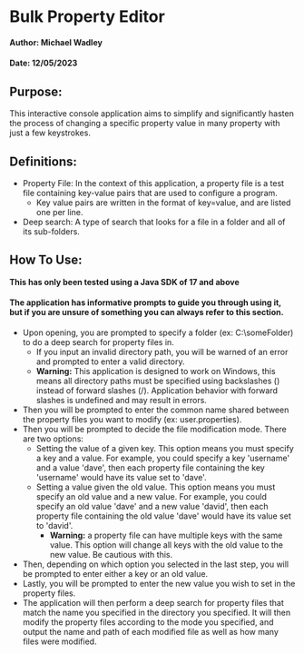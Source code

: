 
# Bulk Property Editor
#### Author: Michael Wadley
#### Date: 12/05/2023

## Purpose:
This interactive console application aims to simplify and significantly hasten the process of changing a specific property value in many property with just a few keystrokes.

## Definitions:
* Property File: In the context of this application, a property file is a test file containing key-value pairs that are used to configure a program.
  * Key value pairs are written in the format of key=value, and are listed one per line.
* Deep search: A type of search that looks for a file in a folder and all of its sub-folders.

## How To Use:
**This has only been tested using a Java SDK of 17 and above**
#### The application has informative prompts to guide you through using it, but if you are unsure of something you can always refer to this section.

* Upon opening, you are prompted to specify a folder (ex: C:\someFolder) to do a deep search for property files in.
  * If you input an invalid directory path, you will be warned of an error and prompted to enter a valid directory.
  * **Warning:** This application is designed to work on Windows, this means all directory paths must be specified using backslashes (\) instead of forward slashes (/). Application behavior with forward slashes is undefined and may result in errors.
* Then you will be prompted to enter the common name shared between the property files you want to modify (ex: user.properties).
* Then you will be prompted to decide the file modification mode. There are two options:
  * Setting the value of a given key. This option means you must specify a key and a value. For example, you could specify a key 'username' and a value 'dave', then each property file containing the key 'username' would have its value set to 'dave'.
  * Setting a value given the old value. This option means you must specify an old value and a new value. For example, you could specify an old value 'dave' and a new value 'david', then each property file containing the old value 'dave' would have its value set to 'david'.
    * **Warning:** a property file can have multiple keys with the same value. This option will change all keys with the old value to the new value. Be cautious with this.
* Then, depending on which option you selected in the last step, you will be prompted to enter either a key or an old value.
* Lastly, you will be prompted to enter the new value you wish to set in the property files.
* The application will then perform a deep search for property files that match the name you specified in the directory you specified. It will then modify the property files according to the mode you specified, and output the name and path of each modified file as well as how many files were modified.
